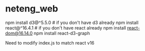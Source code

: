 # neteng_web




npm install d3@^5.5.0      # if you don't have d3 already
npm install react@^16.4.1  # if you don't have react already
npm install react-dom@16.14.0
npm install react-d3-graph


Need to modify index.js to match react v16